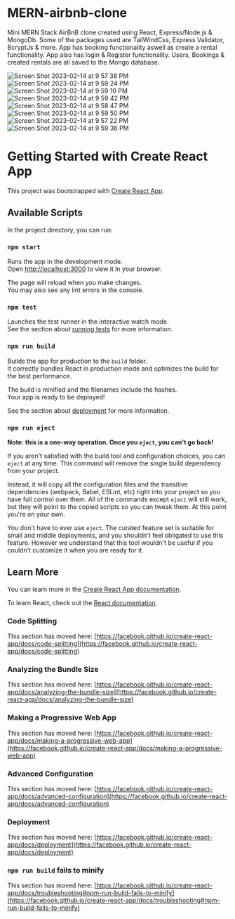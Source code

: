 # MERN-airbnb-clone
Mini MERN Stack AirBnB clone created using React, Express/Node.js & MongoDb. Some of the packages used are TailWindCss, Express Validator, BcryptJs & more.
App has booking functionality aswell as create a rental functionality. App also has login & Register functionality. Users, Bookings & created rentals are 
all saved to the Mongo database. 

![Screen Shot 2023-02-14 at 9 57 38 PM](https://user-images.githubusercontent.com/85129290/218924733-1c79517d-d5dd-484a-b010-11f91a7f374a.png)
![Screen Shot 2023-02-14 at 9 59 24 PM](https://user-images.githubusercontent.com/85129290/218924759-d26f8dc7-f343-4794-bf72-87bb198f9e80.png)
![Screen Shot 2023-02-14 at 9 59 10 PM](https://user-images.githubusercontent.com/85129290/218924771-9a46a9d8-e9b5-45a0-b637-9f740c88f618.png)
![Screen Shot 2023-02-14 at 9 59 42 PM](https://user-images.githubusercontent.com/85129290/218924778-ef611c5a-80cf-4abb-894d-a3f492e9d41f.png)
![Screen Shot 2023-02-14 at 9 58 47 PM](https://user-images.githubusercontent.com/85129290/218924781-acc0d34f-839c-4ca9-8a64-062ba2a6e471.png)
![Screen Shot 2023-02-14 at 9 59 50 PM](https://user-images.githubusercontent.com/85129290/218924785-4f717082-8429-40d3-832f-c8964d4a4fa4.png)
![Screen Shot 2023-02-14 at 9 57 22 PM](https://user-images.githubusercontent.com/85129290/218924791-5602fc1e-f76f-447f-b7ca-592d98dff3dc.png)
![Screen Shot 2023-02-14 at 9 59 36 PM](https://user-images.githubusercontent.com/85129290/218925055-0c63690a-a0ca-497a-99ff-22304cf509d7.png)

# Getting Started with Create React App

This project was bootstrapped with [Create React App](https://github.com/facebook/create-react-app).

## Available Scripts

In the project directory, you can run:

### `npm start`

Runs the app in the development mode.\
Open [http://localhost:3000](http://localhost:3000) to view it in your browser.

The page will reload when you make changes.\
You may also see any lint errors in the console.

### `npm test`

Launches the test runner in the interactive watch mode.\
See the section about [running tests](https://facebook.github.io/create-react-app/docs/running-tests) for more information.

### `npm run build`

Builds the app for production to the `build` folder.\
It correctly bundles React in production mode and optimizes the build for the best performance.

The build is minified and the filenames include the hashes.\
Your app is ready to be deployed!

See the section about [deployment](https://facebook.github.io/create-react-app/docs/deployment) for more information.

### `npm run eject`

**Note: this is a one-way operation. Once you `eject`, you can't go back!**

If you aren't satisfied with the build tool and configuration choices, you can `eject` at any time. This command will remove the single build dependency from your project.

Instead, it will copy all the configuration files and the transitive dependencies (webpack, Babel, ESLint, etc) right into your project so you have full control over them. All of the commands except `eject` will still work, but they will point to the copied scripts so you can tweak them. At this point you're on your own.

You don't have to ever use `eject`. The curated feature set is suitable for small and middle deployments, and you shouldn't feel obligated to use this feature. However we understand that this tool wouldn't be useful if you couldn't customize it when you are ready for it.

## Learn More

You can learn more in the [Create React App documentation](https://facebook.github.io/create-react-app/docs/getting-started).

To learn React, check out the [React documentation](https://reactjs.org/).

### Code Splitting

This section has moved here: [https://facebook.github.io/create-react-app/docs/code-splitting](https://facebook.github.io/create-react-app/docs/code-splitting)

### Analyzing the Bundle Size

This section has moved here: [https://facebook.github.io/create-react-app/docs/analyzing-the-bundle-size](https://facebook.github.io/create-react-app/docs/analyzing-the-bundle-size)

### Making a Progressive Web App

This section has moved here: [https://facebook.github.io/create-react-app/docs/making-a-progressive-web-app](https://facebook.github.io/create-react-app/docs/making-a-progressive-web-app)

### Advanced Configuration

This section has moved here: [https://facebook.github.io/create-react-app/docs/advanced-configuration](https://facebook.github.io/create-react-app/docs/advanced-configuration)

### Deployment

This section has moved here: [https://facebook.github.io/create-react-app/docs/deployment](https://facebook.github.io/create-react-app/docs/deployment)

### `npm run build` fails to minify

This section has moved here: [https://facebook.github.io/create-react-app/docs/troubleshooting#npm-run-build-fails-to-minify](https://facebook.github.io/create-react-app/docs/troubleshooting#npm-run-build-fails-to-minify)

